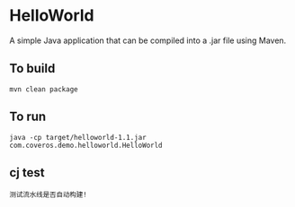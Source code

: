 HelloWorld
==========

A simple Java application that can be compiled into a .jar file using Maven.

To build
--------
    mvn clean package

To run
------
    java -cp target/helloworld-1.1.jar com.coveros.demo.helloworld.HelloWorld


cj test
----
    测试流水线是否自动构建!
